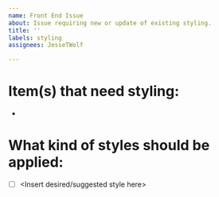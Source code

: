 ```yaml
---
name: Front End Issue
about: Issue requiring new or update of existing styling.
title: ''
labels: styling
assignees: JesseTWolf

---
```


# Item(s) that need styling:

- <Insert element here> 

# What kind of styles should be applied:

- [ ] <Insert desired/suggested style here>
